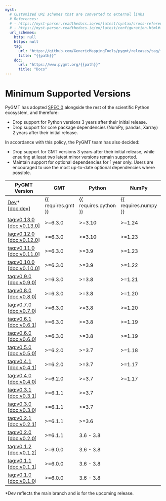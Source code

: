 ```yaml
---
myst:
  # Customized URI schemes that are converted to external links
  # References:
  # - https://myst-parser.readthedocs.io/en/latest/syntax/cross-referencing.html#customising-external-url-resolution
  # - https://myst-parser.readthedocs.io/en/latest/configuration.html#frontmatter-local-configuration
  url_schemes:
    http: null
    https: null
    tag:
      url: "https://github.com/GenericMappingTools/pygmt/releases/tag/{{path}}"
      title: "{{path}}"
    doc:
      url: "https://www.pygmt.org/{{path}}"
      title: "Docs"
---
```


# Minimum Supported Versions

PyGMT has adopted [SPEC 0](https://scientific-python.org/specs/spec-0000/) alongside the
rest of the scientific Python ecosystem, and therefore:

- Drop support for Python versions 3 years after their initial release.
- Drop support for core package dependencies (NumPy, pandas, Xarray) 2 years after their
  initial release.

In accordance with this policy, the PyGMT team has also decided:

- Drop support for GMT versions 3 years after their initial release, while ensuring at
  least two latest minor versions remain supported.
- Maintain support for optional dependencies for 1 year only. Users are encouraged to
  use the most up-to-date optional dependencies where possible.

| PyGMT Version | GMT | Python | NumPy | pandas | Xarray |
|---|---|---|---|---|---|
| [Dev][]* [<doc:dev>] | {{ requires.gmt }} | {{ requires.python }} | {{ requires.numpy }} | {{ requires.pandas }} | {{ requires.xarray }} |
| <tag:v0.13.0> [<doc:v0.13.0>] | >=6.3.0 | >=3.10 | >=1.24 | >=1.5 | >=2022.09 |
| <tag:v0.12.0> [<doc:v0.12.0>] | >=6.3.0 | >=3.10 | >=1.23 | >=1.5 | >=2022.06 |
| <tag:v0.11.0> [<doc:v0.11.0>] | >=6.3.0 | >=3.9 | >=1.23 |  |  |
| <tag:v0.10.0> [<doc:v0.10.0>] | >=6.3.0 | >=3.9 | >=1.22 |  |  |
| <tag:v0.9.0> [<doc:v0.9.0>] | >=6.3.0 | >=3.8 | >=1.21 |  |  |
| <tag:v0.8.0> [<doc:v0.8.0>] | >=6.3.0 | >=3.8 | >=1.20 |  |  |
| <tag:v0.7.0> [<doc:v0.7.0>] | >=6.3.0 | >=3.8 | >=1.20 |  |  |
| <tag:v0.6.1> [<doc:v0.6.1>] | >=6.3.0 | >=3.8 | >=1.19 |  |  |
| <tag:v0.6.0> [<doc:v0.6.0>] | >=6.3.0 | >=3.8 | >=1.19 |  |  |
| <tag:v0.5.0> [<doc:v0.5.0>] | >=6.2.0 | >=3.7 | >=1.18 |  |  |
| <tag:v0.4.1> [<doc:v0.4.1>] | >=6.2.0 | >=3.7 | >=1.17 |  |  |
| <tag:v0.4.0> [<doc:v0.4.0>] | >=6.2.0 | >=3.7 | >=1.17 |  |  |
| <tag:v0.3.1> [<doc:v0.3.1>] | >=6.1.1 | >=3.7 |  |  |  |
| <tag:v0.3.0> [<doc:v0.3.0>] | >=6.1.1 | >=3.7 |  |  |  |
| <tag:v0.2.1> [<doc:v0.2.1>] | >=6.1.1 | >=3.6 |  |  |  |
| <tag:v0.2.0> [<doc:v0.2.0>] | >=6.1.1 | 3.6 - 3.8 |  |  |  |
| <tag:v0.1.2> [<doc:v0.1.2>] | >=6.0.0 | 3.6 - 3.8 |  |  |  |
| <tag:v0.1.1> [<doc:v0.1.1>] | >=6.0.0 | 3.6 - 3.8 |  |  |  |
| <tag:v0.1.0> [<doc:v0.1.0>] | >=6.0.0 | 3.6 - 3.8 |  |  |  |

*Dev reflects the main branch and is for the upcoming release.

[Dev]: https://github.com/GenericMappingTools/pygmt/milestones

